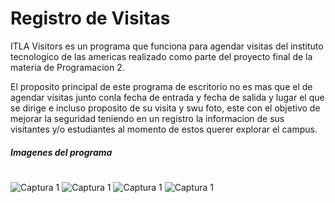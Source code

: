 
# Registro de Visitas

ITLA Visitors es un programa que funciona para agendar visitas del instituto tecnologico de las americas realizado como parte del proyecto final de la materia de Programacion 2.

El proposito principal de este programa de escritorio no es mas que el de agendar visitas junto conla fecha de entrada y fecha de salida y lugar el que se dirige e incluso proposito de su visita y swu foto, este con el objetivo de mejorar la seguridad teniendo en un registro la informacion de sus visitantes y/o estudiantes al momento de estos querer explorar el campus.


#### _Imagenes del programa_
#
![Captura 1](Resources/Capturas/Captura4.png)
![Captura 1](Resources/Capturas/Captura2.png)
![Captura 1](Resources/Capturas/Captura3.png)
![Captura 1](Resources/Capturas/Captura1.png)
